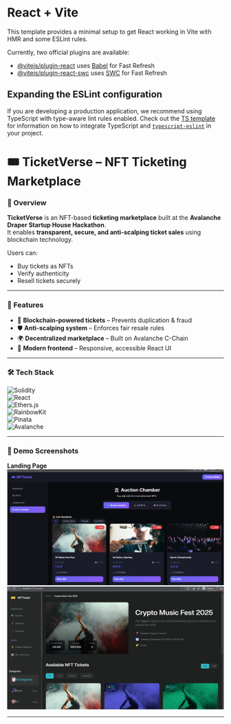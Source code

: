 # React + Vite

This template provides a minimal setup to get React working in Vite with HMR and some ESLint rules.

Currently, two official plugins are available:

- [@vitejs/plugin-react](https://github.com/vitejs/vite-plugin-react/blob/main/packages/plugin-react) uses [Babel](https://babeljs.io/) for Fast Refresh
- [@vitejs/plugin-react-swc](https://github.com/vitejs/vite-plugin-react/blob/main/packages/plugin-react-swc) uses [SWC](https://swc.rs/) for Fast Refresh

## Expanding the ESLint configuration

If you are developing a production application, we recommend using TypeScript with type-aware lint rules enabled. Check out the [TS template](https://github.com/vitejs/vite/tree/main/packages/create-vite/template-react-ts) for information on how to integrate TypeScript and [`typescript-eslint`](https://typescript-eslint.io) in your project.

# 🎟️ TicketVerse – NFT Ticketing Marketplace  

### 🔹 Overview  
**TicketVerse** is an NFT-based **ticketing marketplace** built at the **Avalanche Draper Startup House Hackathon**.  
It enables **transparent, secure, and anti-scalping ticket sales** using blockchain technology.  

Users can:  
- Buy tickets as NFTs  
- Verify authenticity  
- Resell tickets securely  

---

### 🚀 Features  
- 🔗 **Blockchain-powered tickets** – Prevents duplication & fraud  
- 🛡️ **Anti-scalping system** – Enforces fair resale rules  
- 🌍 **Decentralized marketplace** – Built on Avalanche C-Chain  
- 🎨 **Modern frontend** – Responsive, accessible React UI  

---

### 🛠 Tech Stack  
![Solidity](https://img.shields.io/badge/Solidity-363636?style=for-the-badge&logo=solidity&logoColor=white)  
![React](https://img.shields.io/badge/React-20232A?style=for-the-badge&logo=react&logoColor=61DAFB)  
![Ethers.js](https://img.shields.io/badge/Ethers.js-3C3C3D?style=for-the-badge&logo=ethereum&logoColor=white)  
![RainbowKit](https://img.shields.io/badge/RainbowKit-FF4785?style=for-the-badge&logo=rainbow&logoColor=white)  
![Pinata](https://img.shields.io/badge/Pinata-00C4CC?style=for-the-badge&logo=pinata&logoColor=black)  
![Avalanche](https://img.shields.io/badge/Avalanche-E84142?style=for-the-badge&logo=avalanche&logoColor=white)  

---

### 📸 Demo Screenshots  
**Landing Page**  
![Landing1](https://github.com/Mr-Bathwal/hackathon/blob/main/screenshots/Screenshot%202025-08-22%20025119.png)  
![Landing2](https://github.com/Mr-Bathwal/hackathon/blob/main/screenshots/Screenshot%202025-08-23%20155611.png)  






---

